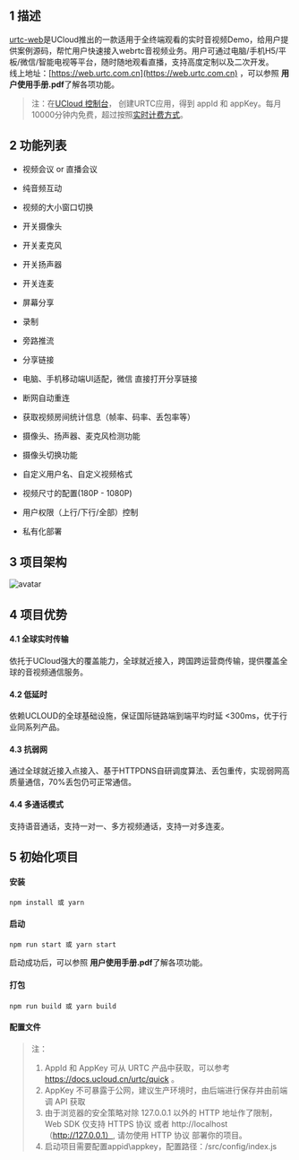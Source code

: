<!--
 * @Author: cven.li
 * @Date: 2021-01-25 16:10:28
 * @LastEditTime: 2021-01-25 17:16:54
 * @LastEditors: Please set LastEditors
 * @Description: In User Settings Edit
 * @FilePath: /urtc-web-demo/README.md
-->

## 1 描述

[urtc-web](https://web.urtc.com.cn)是UCloud推出的一款适用于全终端观看的实时音视频Demo，给用户提供案例源码，帮忙用户快速接入webrtc音视频业务。用户可通过电脑/手机H5/平板/微信/智能电视等平台，随时随地观看直播，支持高度定制以及二次开发。    
线上地址：[https://web.urtc.com.cn](https://web.urtc.com.cn) ，可以参照 **用户使用手册.pdf**了解各项功能。

> 注：在[UCloud 控制台](https://passport.ucloud.cn/#login)， 创建URTC应用，得到 appId 和 appKey。每月10000分钟内免费，超过按照[实时计费方式](https://docs.ucloud.cn/urtc/price)。


## 2 功能列表

* 视频会议 or 直播会议

* 纯音频互动

* 视频的大小窗口切换

* 开关摄像头

* 开关麦克风

* 开关扬声器

* 开关连麦

* 屏幕分享

* 录制

* 旁路推流

* 分享链接

* 电脑、手机移动端UI适配，微信 直接打开分享链接

* 断网自动重连

* 获取视频房间统计信息（帧率、码率、丢包率等）

* 摄像头、扬声器、麦克风检测功能

* 摄像头切换功能

* 自定义用户名、自定义视频格式

* 视频尺寸的配置(180P - 1080P)

* 用户权限（上行/下行/全部）控制

* 私有化部署


## 3 项目架构

![avatar](https://static.ucloud.cn/docs/urtc/images/introduction/structure.png?v=1611734686)


## 4 项目优势

#### 4.1 全球实时传输
依托于UCloud强大的覆盖能力，全球就近接入，跨国跨运营商传输，提供覆盖全球的音视频通信服务。

#### 4.2 低延时
依赖UCLOUD的全球基础设施，保证国际链路端到端平均时延 <300ms，优于行业同系列产品。

#### 4.3 抗弱网
通过全球就近接入点接入、基于HTTPDNS自研调度算法、丢包重传，实现弱网高质量通信，70%丢包仍可正常通信。

#### 4.4 多通话模式
支持语音通话，支持一对一、多方视频通话，支持一对多连麦。


## 5 初始化项目

#### 安装

```
npm install 或 yarn
```

#### 启动
```
npm run start 或 yarn start
```
启动成功后，可以参照 **用户使用手册.pdf**了解各项功能。

#### 打包
```
npm run build 或 yarn build
```

#### 配置文件

> 注：
>
> 1. AppId 和 AppKey 可从 URTC 产品中获取，可以参考 https://docs.ucloud.cn/urtc/quick 。
> 2. AppKey 不可暴露于公网，建议生产环境时，由后端进行保存并由前端调 API 获取
> 3. 由于浏览器的安全策略对除 127.0.0.1 以外的 HTTP 地址作了限制，Web SDK 仅支持 HTTPS 协议 或者 http://localhost（http://127.0.0.1）, 请勿使用 HTTP 协议 部署你的项目。
> 4. 启动项目需要配置appid\appkey，配置路径：/src/config/index.js

